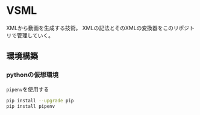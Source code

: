 # VSML

XMLから動画を生成する技術。
XMLの記法とそのXMLの変換器をこのリポジトリで管理していく。

## 環境構築

### pythonの仮想環境

`pipenv`を使用する
```bash
pip install --upgrade pip
pip install pipenv
```
